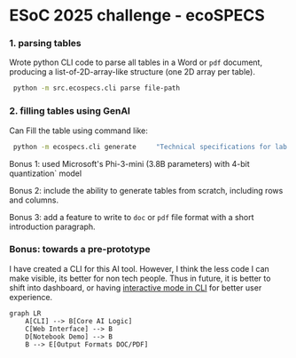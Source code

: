 # ESoC 2025 challenge - ecoSPECS




### 1. parsing tables

Wrote python CLI code to parse all tables in a Word or `pdf` document, producing a list-of-2D-array-like structure (one 2D array per table).

```bash
 python -m src.ecospecs.cli parse file-path
 ```


### 2. filling tables using GenAI

Can Fill the table using command like:

```bash
 python -m ecospecs.cli generate     "Technical specifications for lab centrifuges"     "Model,Max RPM,Capacity,Noise Level"     -o output/centrifuge_specs.docx
 ```



Bonus 1: used Microsoft's Phi-3-mini (3.8B parameters) with 4-bit quantization` model

Bonus 2: include the ability to generate tables from scratch, including rows and columns.

Bonus 3: add a feature to write to `doc` or `pdf` file format with a short introduction paragraph.

### Bonus: towards a pre-prototype

I have created a CLI for this AI tool. However, I think the less code I can make visible, its better for non tech people. Thus in future, it is better to shift into dashboard, or having [interactive mode in CLI](https://github.com/scribe-org/Scribe-Data/pull/167) for better user experience.


```mermaid 
graph LR
    A[CLI] --> B[Core AI Logic]
    C[Web Interface] --> B
    D[Notebook Demo] --> B
    B --> E[Output Formats DOC/PDF]
```
